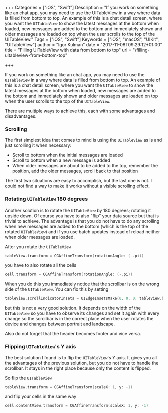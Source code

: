 +++
Categories = ["iOS", "Swift"]
Description = "If you work on something like an chat app, you may need to use the UITableView in a way where data is filled from bottom to top. An example of this is a chat detail screen, where you want the `UITableView` to show the latest messages at the bottom when loaded, new messages are added to the bottom and immediately shown and older messages are loaded on top when the user scrolls to the top of the UITableView."
Tags = ["iOS", "Swift"]
Keywords = ["iOS", "macOS", "UIKit", "UITableView"]
author = "Igor Kulman"
date = "2017-11-08T09:29:12+01:00"
title = "Filling UITableView with data from bottom to top"
url = "/filling-uitableview-from-bottom-top"

+++

If you work on something like an chat app, you may need to use the `UITableView` in a way where data is filled from bottom to top. An example of this is a chat detail screen, where you want the `UITableView` to show the latest messages at the bottom when loaded, new messages are added to the bottom and immediately shown and older messages are loaded on top when the user scrolls to the top of the `UITableView`. 

There are multiple ways to achieve this, each with some advantages and disadvantages. 

### Scrolling

The first simplest idea that comes to mind is using the `UITableView` as is and just scrolling it when necessary:

- Scroll to bottom when the initial messages are loaded
- Scroll to bottom when a new message is added
- When older messages are about to be added to the top, remember the position, add the older messages, scroll back to that position

The first two situations are easy to accomplish, but the last one is not. I could not find a way to make it works without a visible scrolling effect. 

### Rotating `UITableView` 180 degrees

Another solution is to rotate the `UITableView` by 180 degrees; rotating it upside down. Of course you have to also "flip" your data source but that is trivial to achieve. The advantage is that you do not have to do any scrolling when new messages are added to the bottom (which is the top of the rotated `UITableView`) and if you use batch updates instead of reload neither when older messages are loaded.

<!--more-->

After you rotate the `UITableView`

```swift
tableView.transform = CGAffineTransform(rotationAngle: (-.pi))
```

you have to also rotate all the cells

```swift
cell.transform = CGAffineTransform(rotationAngle: (-.pi))
```

When you do this you immediately notice that the scrollbar is on the wrong side of the `UITableView`. You can fix this by setting

```swift
tableView.scrollIndicatorInsets = UIEdgeInsetsMake(0, 0, 0, tableView.bounds.size.width - 10)
```

but this is not a very good solution. It depends on the width of the `UITableView` so you have to observe its changes and set it again with every change so the scrollbar is in the correct place when the user rotates the device and changes between portrait and landscape. 

Also do not forget that the header becomes footer and vice versa. 

### Flipping `UITableView`'s Y axis

The best solution I found is to flip the `UITableView`'s Y axis. It gives you all the advantages of the previous solution, but you do not have to handle the scrollbar. It stays in the right place because only the content is flipped. 

So flip the `UITableView`

```swift
tableView.transform = CGAffineTransform(scaleX: 1, y: -1)
```

and flip your cells in the same way

```swift
cell.contentView.transform = CGAffineTransform(scaleX: 1, y: -1)

```
